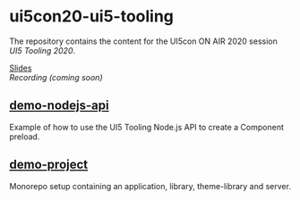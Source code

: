 # ui5con20-ui5-tooling

The repository contains the content for the UI5con ON AIR 2020 session *UI5 Tooling 2020*.

[Slides](https://github.com/RandomByte/talks/blob/master/UI5con_ON_AIR_2020/UI5con2020_UI5_Tooling_2020.pdf)  
*Recording (coming soon)*

## [demo-nodejs-api](./demo-nodejs-api)

Example of how to use the UI5 Tooling Node.js API to create a Component preload.

## [demo-project](./demo-project)

Monorepo setup containing an application, library, theme-library and server.
